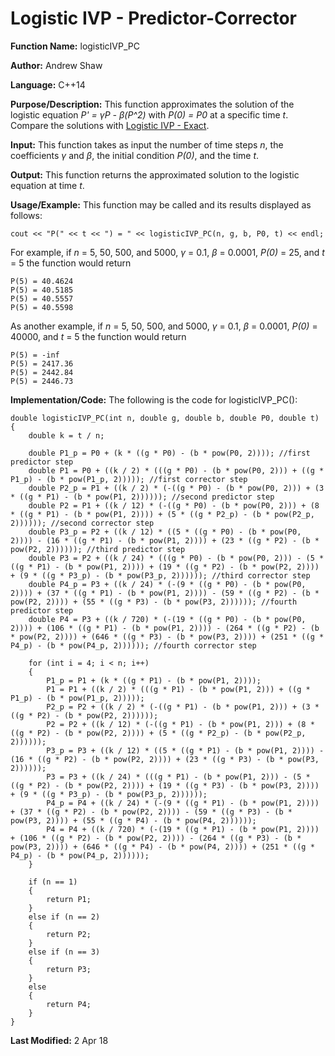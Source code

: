 # Logistic IVP - Predictor-Corrector

**Function Name:** logisticIVP_PC

**Author:** Andrew Shaw

**Language:** C++14

**Purpose/Description:** This function approximates the solution of the logistic equation *P' = &gamma;P - &beta;(P^2)* with *P(0) = P0* at a specific time *t*. Compare the solutions with [Logistic IVP - Exact](https://andrewshaw15.github.io/MATH-5620/HW-1/logistic-IVP-exact).

**Input:** This function takes as input the number of time steps *n*, the coefficients *&gamma;* and *&beta;*, the initial condition *P(0)*, and the time *t*.

**Output:** This function returns the approximated solution to the logistic equation at time *t*.

**Usage/Example:** This function may be called and its results displayed as follows:
~~~~
cout << "P(" << t << ") = " << logisticIVP_PC(n, g, b, P0, t) << endl;
~~~~
For example, if *n* = 5, 50, 500, and 5000, *&gamma;* = 0.1, *&beta;* = 0.0001, *P(0)* = 25, and *t* = 5 the function would return
~~~~
P(5) = 40.4624
P(5) = 40.5185
P(5) = 40.5557
P(5) = 40.5598
~~~~
As another example, if *n* = 5, 50, 500, and 5000, *&gamma;* = 0.1, *&beta;* = 0.0001, *P(0)* = 40000, and *t* = 5 the function would return
~~~~
P(5) = -inf
P(5) = 2417.36
P(5) = 2442.84
P(5) = 2446.73
~~~~
**Implementation/Code:** The following is the code for logisticIVP_PC():
~~~~
double logisticIVP_PC(int n, double g, double b, double P0, double t)
{
	double k = t / n;

	double P1_p = P0 + (k * ((g * P0) - (b * pow(P0, 2)))); //first predictor step
	double P1 = P0 + ((k / 2) * (((g * P0) - (b * pow(P0, 2))) + ((g * P1_p) - (b * pow(P1_p, 2))))); //first corrector step
	double P2_p = P1 + ((k / 2) * (-((g * P0) - (b * pow(P0, 2))) + (3 * ((g * P1) - (b * pow(P1, 2)))))); //second predictor step
	double P2 = P1 + ((k / 12) * (-((g * P0) - (b * pow(P0, 2))) + (8 * ((g * P1) - (b * pow(P1, 2)))) + (5 * ((g * P2_p) - (b * pow(P2_p, 2)))))); //second corrector step
	double P3_p = P2 + ((k / 12) * ((5 * ((g * P0) - (b * pow(P0, 2)))) - (16 * ((g * P1) - (b * pow(P1, 2)))) + (23 * ((g * P2) - (b * pow(P2, 2)))))); //third predictor step
	double P3 = P2 + ((k / 24) * (((g * P0) - (b * pow(P0, 2))) - (5 * ((g * P1) - (b * pow(P1, 2)))) + (19 * ((g * P2) - (b * pow(P2, 2)))) + (9 * ((g * P3_p) - (b * pow(P3_p, 2)))))); //third corrector step
	double P4_p = P3 + ((k / 24) * (-(9 * ((g * P0) - (b * pow(P0, 2)))) + (37 * ((g * P1) - (b * pow(P1, 2)))) - (59 * ((g * P2) - (b * pow(P2, 2)))) + (55 * ((g * P3) - (b * pow(P3, 2)))))); //fourth predictor step
	double P4 = P3 + ((k / 720) * (-(19 * ((g * P0) - (b * pow(P0, 2)))) + (106 * ((g * P1) - (b * pow(P1, 2)))) - (264 * ((g * P2) - (b * pow(P2, 2)))) + (646 * ((g * P3) - (b * pow(P3, 2)))) + (251 * ((g * P4_p) - (b * pow(P4_p, 2)))))); //fourth corrector step

	for (int i = 4; i < n; i++)
	{
		P1_p = P1 + (k * ((g * P1) - (b * pow(P1, 2))));
		P1 = P1 + ((k / 2) * (((g * P1) - (b * pow(P1, 2))) + ((g * P1_p) - (b * pow(P1_p, 2)))));
		P2_p = P2 + ((k / 2) * (-((g * P1) - (b * pow(P1, 2))) + (3 * ((g * P2) - (b * pow(P2, 2))))));
		P2 = P2 + ((k / 12) * (-((g * P1) - (b * pow(P1, 2))) + (8 * ((g * P2) - (b * pow(P2, 2)))) + (5 * ((g * P2_p) - (b * pow(P2_p, 2))))));
		P3_p = P3 + ((k / 12) * ((5 * ((g * P1) - (b * pow(P1, 2)))) - (16 * ((g * P2) - (b * pow(P2, 2)))) + (23 * ((g * P3) - (b * pow(P3, 2))))));
		P3 = P3 + ((k / 24) * (((g * P1) - (b * pow(P1, 2))) - (5 * ((g * P2) - (b * pow(P2, 2)))) + (19 * ((g * P3) - (b * pow(P3, 2)))) + (9 * ((g * P3_p) - (b * pow(P3_p, 2))))));
		P4_p = P4 + ((k / 24) * (-(9 * ((g * P1) - (b * pow(P1, 2)))) + (37 * ((g * P2) - (b * pow(P2, 2)))) - (59 * ((g * P3) - (b * pow(P3, 2)))) + (55 * ((g * P4) - (b * pow(P4, 2))))));
		P4 = P4 + ((k / 720) * (-(19 * ((g * P1) - (b * pow(P1, 2)))) + (106 * ((g * P2) - (b * pow(P2, 2)))) - (264 * ((g * P3) - (b * pow(P3, 2)))) + (646 * ((g * P4) - (b * pow(P4, 2)))) + (251 * ((g * P4_p) - (b * pow(P4_p, 2))))));
	}

	if (n == 1)
	{
		return P1;
	}
	else if (n == 2)
	{
		return P2;
	}
	else if (n == 3)
	{
		return P3;
	}
	else
	{
		return P4;
	}
}
~~~~
**Last Modified:** 2 Apr 18
